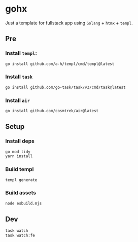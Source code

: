 # gohx

Just a template for fullstack app using `Golang` + `htmx` + `templ`.

## Pre

### Install `templ`:
```bash
go install github.com/a-h/templ/cmd/templ@latest
```

### Install `task`
```bash
go install github.com/go-task/task/v3/cmd/task@latest
```

### Install `air`
```bash
go install github.com/cosmtrek/air@latest
```

## Setup

### Install deps
```bash
go mod tidy
yarn install
```

### Build templ
```bash
templ generate
```

### Build assets
```bash
node esbuild.mjs
```

## Dev
```bash
task watch
task watch:fe
```
